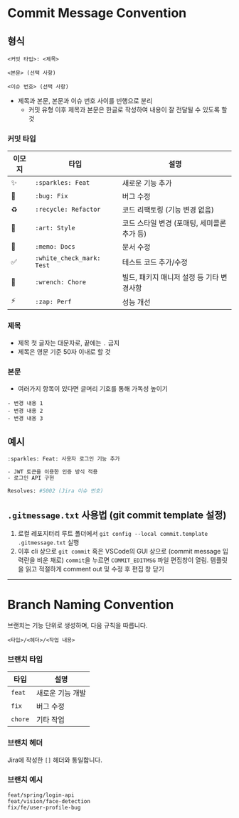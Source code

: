 # Commit Message Convention

## 형식

```
<커밋 타입>: <제목>

<본문> (선택 사항)

<이슈 번호> (선택 사항)
```

- 제목과 본문, 본문과 이슈 번호 사이를 빈행으로 분리
  - 커밋 유형 이후 제목과 본문은 한글로 작성하여 내용이 잘 전달될 수 있도록 할 것

### 커밋 타입
| 이모지 | 타입 | 설명 |
|-------|-----|-------------|
| ✨ | `:sparkles: Feat` | 새로운 기능 추가 |
| 🐛 | `:bug: Fix` | 버그 수정 |
| ♻️ | `:recycle: Refactor` | 코드 리팩토링 (기능 변경 없음) |
| 🎨 | `:art: Style` | 코드 스타일 변경 (포매팅, 세미콜론 추가 등) |
| 📝 | `:memo: Docs` | 문서 수정 |
| ✅ | `:white_check_mark: Test` | 테스트 코드 추가/수정 |
| 🔧 | `:wrench: Chore` | 빌드, 패키지 매니저 설정 등 기타 변경사항 |
| ⚡ | `:zap: Perf` | 성능 개선 |

### 제목

- 제목 첫 글자는 대문자로, 끝에는 `.` 금지
- 제목은 영문 기준 50자 이내로 할 것

### 본문

- 여러가지 항목이 있다면 글머리 기호를 통해 가독성 높이기

```
- 변경 내용 1
- 변경 내용 2
- 변경 내용 3
```

## 예시
```bash
:sparkles: Feat: 사용자 로그인 기능 추가

- JWT 토큰을 이용한 인증 방식 적용
- 로그인 API 구현

Resolves: #S002 (Jira 이슈 번호)
```

## `.gitmessage.txt` 사용법 (git commit template 설정)

1. 로컬 레포지터리 루트 폴더에서 `git config --local commit.template .gitmessage.txt` 실행
2. 이후 cli 상으로 `git commit` 혹은 VSCode의 GUI 상으로 (commit message 입력란을 비운 채로) `commit`을 누르면 `COMMIT_EDITMSG` 파일 편집창이 열림. 템플릿을 읽고 적절하게 comment out 및 수정 후 편집 창 닫기

---

# Branch Naming Convention

브랜치는 기능 단위로 생성하며, 다음 규칙을 따릅니다.

```
<타입>/<헤더>/<작업 내용>
```

### 브랜치 타입
| 타입 | 설명 |
|------|------|
| `feat` | 새로운 기능 개발 |
| `fix` | 버그 수정 |
| `chore` | 기타 작업 |

### 브랜치 헤더
Jira에 작성한 `[]` 헤더와 통일합니다.

### 브랜치 예시
```
feat/spring/login-api
feat/vision/face-detection
fix/fe/user-profile-bug
```
